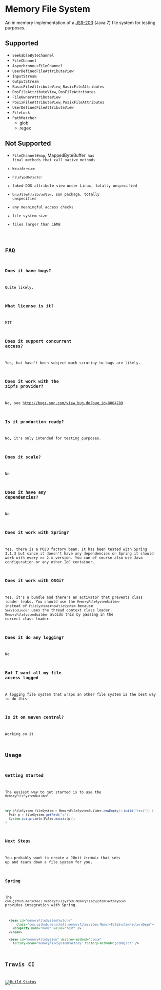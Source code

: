 Memory File System
=================
An in memory implementation of a [JSR-203](http://jcp.org/en/jsr/detail?id=203) (Java 7) file system for testing purposes.

Supported
---------
* <code>SeekableByteChannel</code>
* <code>FileChannel</code>
* <code>AsynchronousFileChannel</code>
* <code>UserDefinedFileAttributeView</code>
* <code>InputStream</code>
* <code>OutputStream</code>
* <code>BasicFileAttributeView</code>, <code>BasicFileAttributes</code>
* <code>DosFileAttributeView</code>, <code>DosFileAttributes</code>
* <code>FileOwnerAttributeView</code>
* <code>PosixFileAttributeView</code>, <code>PosixFileAttributes</code>
* <code>UserDefinedFileAttributeView</code>
* <code>FileLock</code>
* <code>PathMatcher</code>
  * glob
  * regex

Not Supported
-------------
* <code>FileChannel#map</code>, </code>MappedByteBuffer<code> has final methods that call native methods
* <code>WatchService</code>
* <code>FileTypeDetector</code>
* faked DOS attribute view under Linux, totally unspecified
* <code>UnixFileAttributeView</code>, sun package, totally unspecified
* any meaningful access checks
* file system size
* files larger than 16MB

FAQ
---
### Does it have bugs?
Quite likely.

### What license is it?
MIT

### Does it support concurrent access?
Yes, but hasn't been subject much scrutiny to bugs are likely. 

### Does it work with the zipfs provider?
No, see http://bugs.sun.com/view_bug.do?bug_id=8004789

### Is it production ready?
No, it's only intended for testing purposes.

### Does it scale?
No

### Does it have any dependencies?
No

### Does it work with Spring?
Yes, there is a POJO factory bean. It has been tested with Spring 3.1.3 but since it doesn't have any dependencies on Spring it should work with every >= 2.x version. You can of course also use Java configuration or any other IoC container.

### Does it work with OSGi?
Yes, it's a bundle and there's an activator that prevents class loader leaks. You should use the `MemoryFileSystemBuilder` instead of `FileSystems#newFileSystem` because `ServiceLoader` uses the thread context class loader. `MemoryFileSystemBuilder` avoids this by passing in the correct class loader.

### Does it do any logging?
No

### But I want all my file access logged
A logging file system that wraps an other file system is the best way to do this.

### Is it on maven central?
Working on it

Usage
-----
### Getting Started
The easiest way to get started is to use the `MemoryFileSystemBuilder`

```java
try (FileSystem fileSystem = MemoryFileSystemBuilder.newEmpty().build("test")) {
  Path p = fileSystem.getPath("p");
  System.out.println(Files.exists(p));
}
```

### Next Steps
You probably want to create a JUnit `TestRule` that sets up and tears down a file system for you.

### Spring
The `com.github.marschall.memoryfilesystem.MemoryFileSystemFactoryBean` provides integration with Spring.

```xml
  <bean id="memoryFileSystemFactory"
      class="com.github.marschall.memoryfilesystem.MemoryFileSystemFactoryBean">
    <property name="name" value="test" />
  </bean>

  <bean id="memoryFileSystem" destroy-method="close"
    factory-bean="memoryFileSystemFactory" factory-method="getObject" />
```

Travis CI
---------
[![Build Status](https://travis-ci.org/marschall/memoryfilesystem.png?branch=master)](https://travis-ci.org/marschall/memoryfilesystem)



